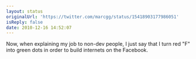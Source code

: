 ```yaml
---
layout: status
originalUrl: 'https://twitter.com/marcgg/status/15418903177986051'
isReply: false
date: 2010-12-16 14:52:07
---
```


Now, when explaining my job to non-dev people, I just say that I turn red "F" into green dots in order to build internets on the Facebook.
